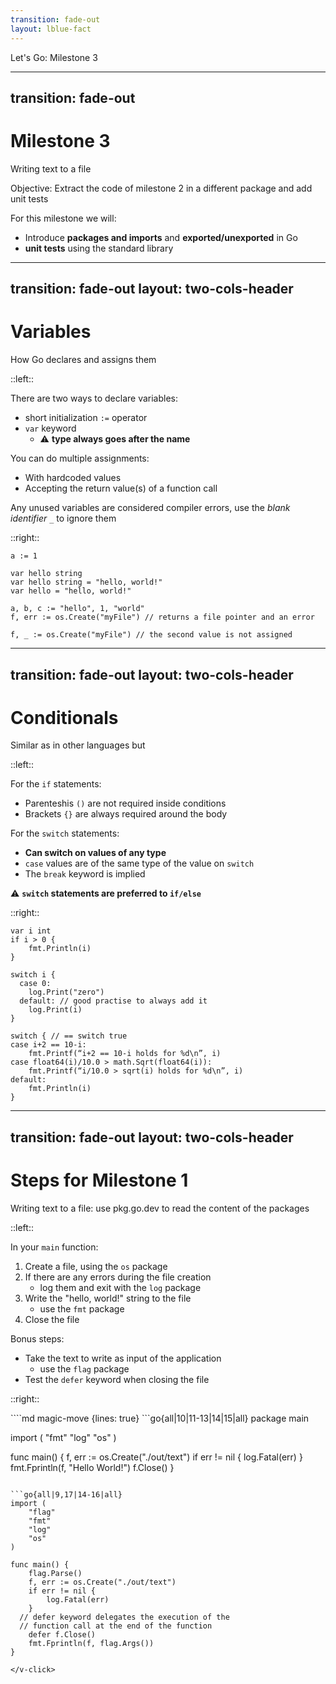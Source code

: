 ```yaml
---
transition: fade-out
layout: lblue-fact
---
```


Let's Go: Milestone 3

---
transition: fade-out
---

# Milestone 3

Writing text to a file

Objective: Extract the code of milestone 2 in a different package and add unit tests

<v-click>

For this milestone we will:
- Introduce __packages and imports__ and __exported/unexported__ in Go
- __unit tests__ using the standard library
</v-click>

---
transition: fade-out
layout: two-cols-header
---

# Variables

How Go declares and assigns them

::left::
<v-clicks>

There are two ways to declare variables:

- short initialization `:=` operator
- `var` keyword
    -  ⚠️ __type always goes after the name__

You can do multiple assignments:
- With hardcoded values
- Accepting the return value(s) of a function call

Any unused variables are considered compiler errors, use the _blank identifier_ `_` to ignore them

</v-clicks>

::right::

```go{all|1-5|1-5|7-8|10|all}{at:2}
a := 1

var hello string
var hello string = "hello, world!"
var hello = "hello, world!"

a, b, c := "hello", 1, "world"
f, err := os.Create("myFile") // returns a file pointer and an error

f, _ := os.Create("myFile") // the second value is not assigned
```

---
transition: fade-out
layout: two-cols-header
---

# Conditionals

Similar as in other languages but

::left::

<v-click>

For the `if` statements:
- Parenteshis `()` are not required inside conditions
- Brackets `{}` are always required around the body
</v-click>

<v-click>

For the `switch` statements:
- __Can switch on values of any type__
- `case` values are of the same type of the value on `switch`
- The `break` keyword is implied
</v-click>

<v-click>

⚠️ __`switch` statements are preferred to `if/else`__
</v-click>

::right::

```go{all|1-4|6-20|13-20|all}{at:1}
var i int
if i > 0 {
	fmt.Println(i)
}

switch i {
  case 0:
    log.Print("zero")
  default: // good practise to always add it
    log.Print(i)
}

switch { // == switch true
case i+2 == 10-i:
	fmt.Printf(“i+2 == 10-i holds for %d\n”, i)
case float64(i)/10.0 > math.Sqrt(float64(i)):
	fmt.Printf(“i/10.0 > sqrt(i) holds for %d\n”, i)
default:
    fmt.Println(i)
}

```

---
transition: fade-out
layout: two-cols-header
---

# Steps for Milestone 1

Writing text to a file: use pkg.go.dev to read the content of the packages

::left::

In your `main` function:

1. Create a file, using the `os` package
2. If there are any errors during the file creation
   - log them and exit with the `log` package
3. Write the "hello, world!" string to the file 
    - use the `fmt` package
4. Close the file

Bonus steps:

- Take the text to write as input of the application
  - use the `flag` package
- Test the `defer` keyword when closing the file


::right::

<v-click>
````md magic-move {lines: true}
```go{all|10|11-13|14|15|all}
package main

import (
	"fmt"
	"log"
	"os"
)

func main() {
	f, err := os.Create("./out/text")
	if err != nil {
		log.Fatal(err)
	}
	fmt.Fprintln(f, "Hello World!")
	f.Close()
}
```

```go{all|9,17|14-16|all}
import (
	"flag"
	"fmt"
	"log"
	"os"
)

func main() {
	flag.Parse()
	f, err := os.Create("./out/text")
	if err != nil {
		log.Fatal(err)
	}
  // defer keyword delegates the execution of the 
  // function call at the end of the function
	defer f.Close()
	fmt.Fprintln(f, flag.Args())
}
```
````
</v-click>